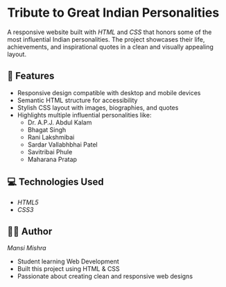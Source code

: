 # Tribute to Great Indian Personalities

A responsive website built with *HTML* and *CSS* that honors some of the most influential Indian personalities. The project showcases their life, achievements, and inspirational quotes in a clean and visually appealing layout.

## 🌟 Features
- Responsive design compatible with desktop and mobile devices
- Semantic HTML structure for accessibility
- Stylish CSS layout with images, biographies, and quotes
- Highlights multiple influential personalities like:
  - Dr. A.P.J. Abdul Kalam
  - Bhagat Singh
  - Rani Lakshmibai
  - Sardar Vallabhbhai Patel
  - Savitribai Phule
  - Maharana Pratap

## 💻 Technologies Used
- *HTML5*
- *CSS3*

## 👩‍💻 Author

*Mansi Mishra*  
- Student learning Web Development  
- Built this project using HTML & CSS  
- Passionate about creating clean and responsive web designs

  
